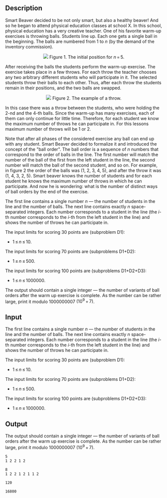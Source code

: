 ## Description

<div><p>Smart Beaver decided to be not only smart, but also a healthy beaver! And so he began to attend physical education classes at school X. In this school, physical education has a very creative teacher. One of his favorite warm-up exercises is throwing balls. Students line up. Each one gets a single ball in the beginning. The balls are numbered from <span class="tex-span">1</span> to <span class="tex-span"><i>n</i></span> (by the demand of the inventory commission).</p><center> <img class="tex-graphics" src="file://MFlojkf9.png" style="max-width: 100.0%;max-height: 100.0%;"> <span class="tex-font-size-script"> Figure 1. The initial position for <span class="tex-span"><i>n</i> = 5</span>. </span> </center><p>After receiving the balls the students perform the warm-up exercise. The exercise takes place in a few throws. For each throw the teacher chooses any two arbitrary different students who will participate in it. The selected students throw their balls to each other. Thus, after each throw the students remain in their positions, and the two balls are swapped.</p><center> <img class="tex-graphics" src="file://VbUINZOh.png" style="max-width: 100.0%;max-height: 100.0%;"> <span class="tex-font-size-script"> Figure 2. The example of a throw. </span> </center><p>In this case there was a throw between the students, who were holding the <span class="tex-span">2</span>-nd and the <span class="tex-span">4</span>-th balls. Since the warm-up has many exercises, each of them can only continue for little time. Therefore, for each student we know the maximum number of throws he can participate in. For this lessons maximum number of throws will be <span class="tex-span">1</span> or <span class="tex-span">2</span>.</p><p>Note that after all phases of the considered exercise any ball can end up with any student. Smart Beaver decided to formalize it and introduced the concept of the "ball order". The ball order is a sequence of <span class="tex-span"><i>n</i></span> numbers that correspond to the order of balls in the line. The first number will match the number of the ball of the first from the left student in the line, the second number will match the ball of the second student, and so on. For example, in figure <span class="tex-span">2</span> the order of the balls was (<span class="tex-span">1</span>, <span class="tex-span">2</span>, <span class="tex-span">3</span>, <span class="tex-span">4</span>, <span class="tex-span">5</span>), and after the throw it was (<span class="tex-span">1</span>, <span class="tex-span">4</span>, <span class="tex-span">3</span>, <span class="tex-span">2</span>, <span class="tex-span">5</span>). Smart beaver knows the number of students and for each student he knows the maximum number of throws in which he can participate. And now he is wondering: what is the number of distinct ways of ball orders by the end of the exercise.</p></div><div class="input-specification"><p>The first line contains a single number <span class="tex-span"><i>n</i></span> — the number of students in the line and the number of balls. The next line contains exactly <span class="tex-span"><i>n</i></span> space-separated integers. Each number corresponds to a student in the line (the <span class="tex-span"><i>i</i></span>-th number corresponds to the <span class="tex-span"><i>i</i></span>-th from the left student in the line) and shows the number of throws he can participate in.</p><p>The input limits for scoring 30 points are (subproblem D1): </p><ul> <li> <span class="tex-span">1 ≤ <i>n</i> ≤ 10</span>. </li></ul><p>The input limits for scoring 70 points are (subproblems D1+D2): </p><ul> <li> <span class="tex-span">1 ≤ <i>n</i> ≤ 500</span>. </li></ul><p>The input limits for scoring 100 points are (subproblems D1+D2+D3): </p><ul> <li> <span class="tex-span">1 ≤ <i>n</i> ≤ 1000000</span>. </li></ul></div><div class="output-specification"><p>The output should contain a single integer — the number of variants of ball orders after the warm up exercise is complete. As the number can be rather large, print it modulo <span class="tex-span">1000000007</span> <span class="tex-span">(10<sup class="upper-index">9</sup> + 7)</span>.</p></div>

## Input

<p>The first line contains a single number <span class="tex-span"><i>n</i></span> — the number of students in the line and the number of balls. The next line contains exactly <span class="tex-span"><i>n</i></span> space-separated integers. Each number corresponds to a student in the line (the <span class="tex-span"><i>i</i></span>-th number corresponds to the <span class="tex-span"><i>i</i></span>-th from the left student in the line) and shows the number of throws he can participate in.</p><p>The input limits for scoring 30 points are (subproblem D1): </p><ul> <li> <span class="tex-span">1 ≤ <i>n</i> ≤ 10</span>. </li></ul><p>The input limits for scoring 70 points are (subproblems D1+D2): </p><ul> <li> <span class="tex-span">1 ≤ <i>n</i> ≤ 500</span>. </li></ul><p>The input limits for scoring 100 points are (subproblems D1+D2+D3): </p><ul> <li> <span class="tex-span">1 ≤ <i>n</i> ≤ 1000000</span>. </li></ul>

## Output

<p>The output should contain a single integer — the number of variants of ball orders after the warm up exercise is complete. As the number can be rather large, print it modulo <span class="tex-span">1000000007</span> <span class="tex-span">(10<sup class="upper-index">9</sup> + 7)</span>.</p>





```input1
5
1 2 2 1 2

```




```input2
8
1 2 2 1 2 1 1 2

```




```output1
120

```




```output2
16800

```


